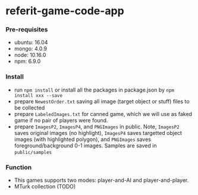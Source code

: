 # referit-game-code-app

### Pre-requisites
* ubuntu: 16.04
* mongo: 4.0.9
* node: 10.16.0
* npm: 6.9.0

### Install
* run ```npm install``` or install all the packages in package.json by ```npm install xxx --save```
* prepare ```NewestOrder.txt``` saving all image (target object or stuff) files to be collected
* prepare ```LabeledImages.txt``` for canned game, which we will use as faked game if no pair of players were found.
* prepare ```ImagesP2```, ```ImagesP4```, and ```PNGImages``` in public. Note, ```ImagesP2``` saves original images (no highlight), ```ImagesP4``` saves targetted object images (with highlighted polygon), and ```PNGImages``` saves foreground/background 0-1 images. Samples are saved in ```public/samples```

### Function
* This games supports two modes: player-and-AI and player-and-player. 
* MTurk collection (TODO)